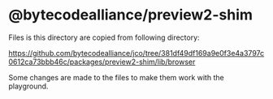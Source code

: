 # @bytecodealliance/preview2-shim

Files is this directory are copied from following directory:

<https://github.com/bytecodealliance/jco/tree/381df49df169a9e0f3e4a3797c0612ca73bbb46c/packages/preview2-shim/lib/browser>

Some changes are made to the files to make them work with the playground.

